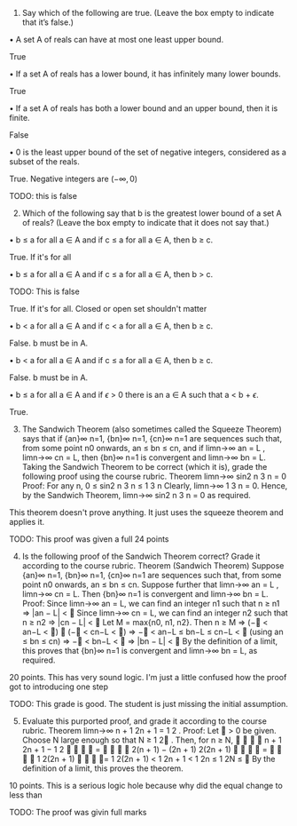 1. Say which of the following are true. (Leave the box empty to indicate that it’s false.)

• A set A of reals can have at most one least upper bound.

True

• If a set A of reals has a lower bound, it has infinitely many lower bounds.

True

• If a set A of reals has both a lower bound and an upper bound, then it is finite.

False

• 0 is the least upper bound of the set of negative integers, considered as a subset of the reals.

True. Negative integers are $(-\infty, 0)$

TODO: this is false

2. Which of the following say that b is the greatest lower bound of a set A of reals? (Leave the box
empty to indicate that it does not say that.)

• b ≤ a for all a ∈ A and if c ≤ a for all a ∈ A, then b ≥ c.

True. If it's for all

• b ≤ a for all a ∈ A and if c ≤ a for all a ∈ A, then b > c.

TODO: This is false

True. If it's for all. Closed or open set shouldn't matter

• b < a for all a ∈ A and if c < a for all a ∈ A, then b ≥ c.

False. b must be in A.

• b < a for all a ∈ A and if c ≤ a for all a ∈ A, then b ≥ c.

False. b must be in A.

• b ≤ a for all a ∈ A and if $\epsilon$ > 0 there is an a ∈ A such that a < b + $\epsilon$.

True.

3. The Sandwich Theorem (also sometimes called the Squeeze Theorem) says that if {an}∞
n=1, {bn}∞
n=1,
{cn}∞
n=1 are sequences such that, from some point n0 onwards,
an ≤ bn ≤ cn,
and if
limn→∞
an = L , limn→∞
cn = L,
then {bn}∞
n=1 is convergent and
limn→∞
bn = L.
Taking the Sandwich Theorem to be correct (which it is), grade the following proof using the course
rubric.
Theorem limn→∞
sin2 n
3
n
= 0
Proof: For any n,
0 ≤
sin2 n
3
n
≤
1
3
n
Clearly, limn→∞
1
3
n
= 0. Hence, by the Sandwich Theorem,
limn→∞
sin2 n
3
n
= 0
as required.

This theorem doesn't prove anything. It just uses the squeeze theorem and applies it.

TODO: This proof was given a full 24 points

4. Is the following proof of the Sandwich Theorem correct? Grade it according to the course rubric.
Theorem (Sandwich Theorem) Suppose {an}∞
n=1, {bn}∞
n=1, {cn}∞
n=1 are sequences such that, from
some point n0 onwards,
an ≤ bn ≤ cn.
Suppose further that
limn→∞
an = L , limn→∞
cn = L.
Then {bn}∞
n=1 is convergent and
limn→∞
bn = L.
Proof: Since limn→∞
an = L, we can find an integer n1 such that
n ≥ n1 ⇒ |an − L| < 
Since limn→∞
cn = L, we can find an integer n2 such that
n ≥ n2 ⇒ |cn − L| < 
Let M = max{n0, n1, n2}. Then
n ≥ M ⇒ (− < an−L < ) ∧ (− < cn−L < )
⇒ − < an−L ≤ bn−L ≤ cn−L <  (using an ≤ bn ≤ cn)
⇒ − < bn−L < 
⇒ |bn − L| < 
By the definition of a limit, this proves that {bn}∞
n=1 is convergent and limn→∞
bn = L, as required.

20 points. This has very sound logic. I'm just a little confused how the proof got to introducing one step

TODO: This grade is good. The student is just missing the initial assumption.

5. Evaluate this purported proof, and grade it according to the course rubric.
Theorem limn→∞
n + 1
2n + 1
=
1
2
.
Proof: Let  > 0 be given. Choose N large enough so that N ≥
1
2
.
Then, for n ≥ N,




n + 1
2n + 1
−
1
2



 =




2(n + 1) − (2n + 1)
2(2n + 1)




=




1
2(2n + 1)




=
1
2(2n + 1)
<
1
2n + 1
<
1
2n
≤
1
2N
≤ 
By the definition of a limit, this proves the theorem.

10 points. This is a serious logic hole because why did the equal change to less than

TODO: The proof was givin full marks
